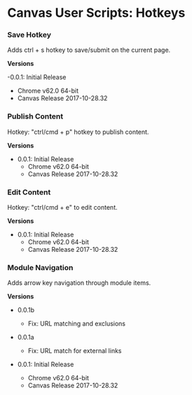 # Canvas User Scripts: Hotkeys

###  Save Hotkey

Adds ctrl + s hotkey to save/submit on the current page.

**Versions**

-0.0.1: Initial Release
  - Chrome v62.0 64-bit
  - Canvas Release 2017-10-28.32


### Publish Content

Hotkey: "ctrl/cmd + p" hotkey to publish content.

**Versions**

- 0.0.1: Initial Release
  - Chrome v62.0 64-bit
  - Canvas Release 2017-10-28.32


### Edit Content

Hotkey: "ctrl/cmd + e" to edit content.

**Versions**

- 0.0.1: Initial Release
  - Chrome v62.0 64-bit
  - Canvas Release 2017-10-28.32


### Module Navigation

Adds arrow key navigation through module items.

**Versions**

- 0.0.1b
  - Fix: URL matching and exclusions

- 0.0.1a
  - Fix: URL match for external links

- 0.0.1: Initial Release
  - Chrome v62.0 64-bit
  - Canvas Release 2017-10-28.32
